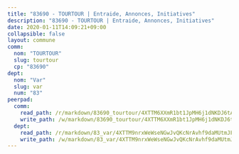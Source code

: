 ```yaml
---
title: "83690 - TOURTOUR | Entraide, Annonces, Initiatives"
description: "83690 - TOURTOUR | Entraide, Annonces, Initiatives"
date: 2020-01-11T14:09:21+09:00
collapsible: false
layout: commune
comm:
  nom: "TOURTOUR"
  slug: tourtour
  cp: "83690"
dept:
  nom: "Var"
  slug: var
  num: "83"
peerpad:
  comm:
    read_path: /r/markdown/83690_tourtour/4XTTM6XXmR1bt1JpMH6j1dNKDJ6tASB8ReCQaAGHNrQd4pabZ
    write_path: /w/markdown/83690_tourtour/4XTTM6XXmR1bt1JpMH6j1dNKDJ6tASB8ReCQaAGHNrQd4pabZ-K3TgTt7YEoVoki7fRjZtXYBJegxQcgvNys75RQqTZhDanQVTig8aSVEdmj2RsK3ZuBhojs69Z26CmdZDq1tpGZkBzF7avuDDoUMRUZAFKr3rZdKMPF1CCrTLjoH7toeYLrCJhWjy
  dept:
    read_path: /r/markdown/83_var/4XTTM9nrxWeWseNGwJvQKcNrAvhf9daMUtmJFyuTCRVRxiQhJ
    write_path: /w/markdown/83_var/4XTTM9nrxWeWseNGwJvQKcNrAvhf9daMUtmJFyuTCRVRxiQhJ-K3TgTkbV5EeE5ztheh8tn4MGBxq8r8BVQdiSVrn3rAQKUfBUzy1SpnL7kiXYD24VhE1ooCba4S1a12268DXaVL5Dh1W3oDQu8Yj58kjUk3PAVaf4GwZWkisJBFW5Z6TWnf5Ads7a
---
```



